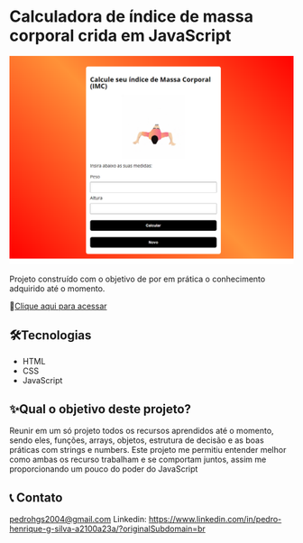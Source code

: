 # Calculadora de índice de massa corporal crida em JavaScript

![preview](./127.0.0.1_5500_index.html%20(1).png)

Projeto construído com o objetivo de por em prática o conhecimento adquirido até o momento.

🔗[Clique aqui para acessar](https://pedrodevvv.github.io/Calculadora-IMC-JS/)



## 🛠️Tecnologias

* HTML
* CSS
* JavaScript

## ✨Qual o objetivo deste projeto?

Reunir em um só projeto todos os recursos aprendidos até o momento, sendo eles, funções, arrays, objetos, estrutura de decisão e as boas práticas com strings e numbers. Este projeto me permitiu entender melhor como ambas os recurso trabalham e se comportam juntos, assim me proporcionando um pouco do poder do JavaScript 

## 📞 Contato

pedrohgs2004@gmail.com
Linkedin: https://www.linkedin.com/in/pedro-henrique-g-silva-a2100a23a/?originalSubdomain=br

